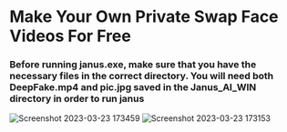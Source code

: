 # Make Your Own Private Swap Face Videos For Free

### Before running janus.exe, make sure that you have the necessary files in the correct directory. You will need both DeepFake.mp4 and pic.jpg saved in the Janus_AI_WIN directory in order to run janus
![Screenshot 2023-03-23 173459](https://user-images.githubusercontent.com/86805843/227237001-865d6517-b43b-4275-a613-b234b1b16b7b.png)
![Screenshot 2023-03-23 173153](https://user-images.githubusercontent.com/86805843/227237036-d3b099e8-d28f-47d3-a669-c24ead7be42a.png)
